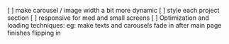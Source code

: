 [ ] make carousel / image width a bit more dynamic
[ ] style each project section
[ ] responsive for med and small screens
[ ] Optimization and loading techniques: eg: make texts and carousels fade in after main page finishes flipping in